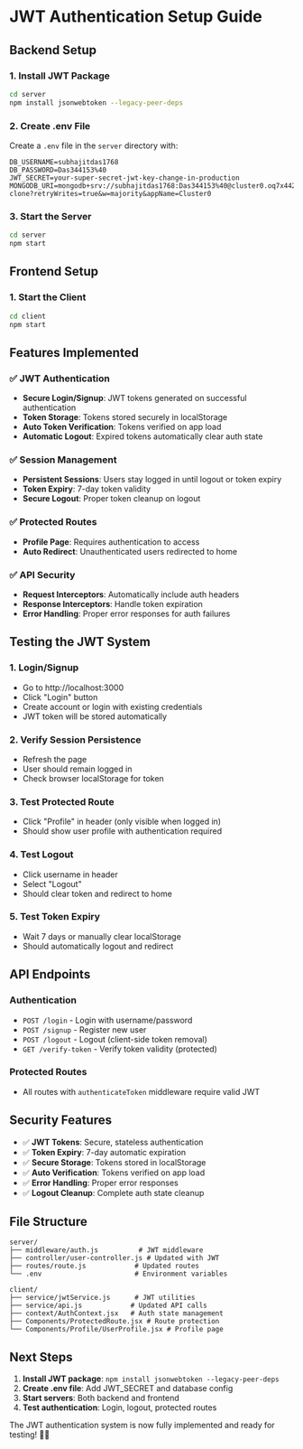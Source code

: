 # JWT Authentication Setup Guide

## Backend Setup

### 1. Install JWT Package
```bash
cd server
npm install jsonwebtoken --legacy-peer-deps
```

### 2. Create .env File
Create a `.env` file in the `server` directory with:
```
DB_USERNAME=subhajitdas1768
DB_PASSWORD=Das344153%40
JWT_SECRET=your-super-secret-jwt-key-change-in-production
MONGODB_URI=mongodb+srv://subhajitdas1768:Das344153%40@cluster0.oq7x442.mongodb.net/flipkart-clone?retryWrites=true&w=majority&appName=Cluster0
```

### 3. Start the Server
```bash
cd server
npm start
```

## Frontend Setup

### 1. Start the Client
```bash
cd client
npm start
```

## Features Implemented

### ✅ JWT Authentication
- **Secure Login/Signup**: JWT tokens generated on successful authentication
- **Token Storage**: Tokens stored securely in localStorage
- **Auto Token Verification**: Tokens verified on app load
- **Automatic Logout**: Expired tokens automatically clear auth state

### ✅ Session Management
- **Persistent Sessions**: Users stay logged in until logout or token expiry
- **Token Expiry**: 7-day token validity
- **Secure Logout**: Proper token cleanup on logout

### ✅ Protected Routes
- **Profile Page**: Requires authentication to access
- **Auto Redirect**: Unauthenticated users redirected to home

### ✅ API Security
- **Request Interceptors**: Automatically include auth headers
- **Response Interceptors**: Handle token expiration
- **Error Handling**: Proper error responses for auth failures

## Testing the JWT System

### 1. Login/Signup
- Go to http://localhost:3000
- Click "Login" button
- Create account or login with existing credentials
- JWT token will be stored automatically

### 2. Verify Session Persistence
- Refresh the page
- User should remain logged in
- Check browser localStorage for token

### 3. Test Protected Route
- Click "Profile" in header (only visible when logged in)
- Should show user profile with authentication required

### 4. Test Logout
- Click username in header
- Select "Logout"
- Should clear token and redirect to home

### 5. Test Token Expiry
- Wait 7 days or manually clear localStorage
- Should automatically logout and redirect

## API Endpoints

### Authentication
- `POST /login` - Login with username/password
- `POST /signup` - Register new user
- `POST /logout` - Logout (client-side token removal)
- `GET /verify-token` - Verify token validity (protected)

### Protected Routes
- All routes with `authenticateToken` middleware require valid JWT

## Security Features

- ✅ **JWT Tokens**: Secure, stateless authentication
- ✅ **Token Expiry**: 7-day automatic expiration
- ✅ **Secure Storage**: Tokens stored in localStorage
- ✅ **Auto Verification**: Tokens verified on app load
- ✅ **Error Handling**: Proper error responses
- ✅ **Logout Cleanup**: Complete auth state cleanup

## File Structure

```
server/
├── middleware/auth.js          # JWT middleware
├── controller/user-controller.js # Updated with JWT
├── routes/route.js            # Updated routes
└── .env                       # Environment variables

client/
├── service/jwtService.js      # JWT utilities
├── service/api.js            # Updated API calls
├── context/AuthContext.jsx   # Auth state management
├── Components/ProtectedRoute.jsx # Route protection
└── Components/Profile/UserProfile.jsx # Profile page
```

## Next Steps

1. **Install JWT package**: `npm install jsonwebtoken --legacy-peer-deps`
2. **Create .env file**: Add JWT_SECRET and database config
3. **Start servers**: Both backend and frontend
4. **Test authentication**: Login, logout, protected routes

The JWT authentication system is now fully implemented and ready for testing! 🔐✨ 
